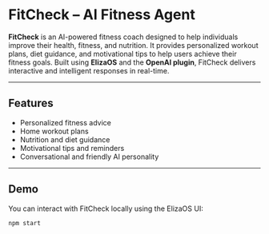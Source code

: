 # FitCheck – AI Fitness Agent

**FitCheck** is an AI-powered fitness coach designed to help individuals improve their health, fitness, and nutrition. It provides personalized workout plans, diet guidance, and motivational tips to help users achieve their fitness goals. Built using **ElizaOS** and the **OpenAI plugin**, FitCheck delivers interactive and intelligent responses in real-time.

---

## Features

- Personalized fitness advice
- Home workout plans
- Nutrition and diet guidance
- Motivational tips and reminders
- Conversational and friendly AI personality

---

## Demo

You can interact with FitCheck locally using the ElizaOS UI:

```bash
npm start

